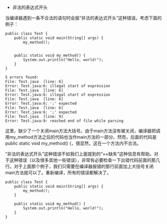 - 非法的表达式开头

当编译器遇到一条不合法的语句时会报“非法的表达式开头”这种错误。考虑下面的例子：

	public class Test {
	    public static void main(String[] args) {
	        my_method();


	    public static void my_method() {
	        System.out.println("Hello, world!");
	    }
	}
<p>

	5 errors found:
	File: Test.java  [line: 6]
	Error: Test.java:6: illegal start of expression
	File: Test.java  [line: 6]
	Error: Test.java:6: illegal start of expression
	File: Test.java  [line: 6]
	Error: Test.java:6: ';' expected
	File: Test.java  [line: 6]
	Error: Test.java:6: ';' expected
	File: Test.java  [line: 9]
	Error: Test.java:9: reached end of file while parsing

这里，缺少了一个关闭main方法大括号。由于main方法没有被关闭，编译器把调用my_method方法之后的代码也当作main方法的一部分。然而，后面的代码是public static void my_method() {，很显然，这在一个方法内不合法。

“非法的表达式开头”这种错误不如我们上面提到的“××缺失”这种信息有帮助。对于这种错误（以及很多其他一些错误），非常有必要检查一下出错代码前面的那几行。对于上面那个例子，我们只需要在编译器报错的那行前面加上大括号关闭main方法就可以了。重新编译，所有的错误都解决了。

	public class Test {
	    public static void main(String[] args) {
	        my_method();
	    }
	
	    public static void my_method() {
	        System.out.println("Hello, world!");
	    }
	}
